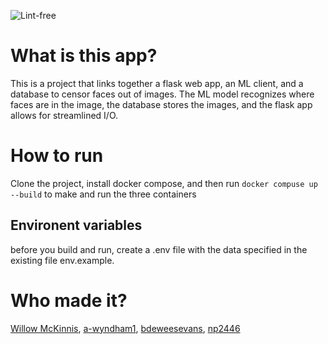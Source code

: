 ![Lint-free](https://github.com/nyu-software-engineering/containerized-app-exercise/actions/workflows/lint.yml/badge.svg)

# What is this app?
This is a project that links together a flask web app, an ML client, and a database to censor faces out of images. The ML model recognizes where faces are in the image, the database stores the images, and the flask app allows for streamlined I/O.

# How to run
Clone the project, install docker compose, and then run ```docker compuse up --build``` to make and run the three containers

## Environent variables
before you build and run, create a .env file with the data specified in the existing file env.example.

# Who made it?
[Willow McKinnis](https://github.com/Willow-Zero), [a-wyndham1](https://github.com/a-wyndham1), [bdeweesevans](https://github.com/bdeweesevans), [np2446](https://github.com/np2446)


